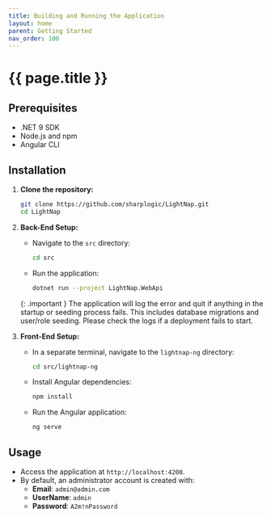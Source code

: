 ```yaml
---
title: Building and Running the Application
layout: home
parent: Getting Started
nav_order: 100
---
```


# {{ page.title }}

## Prerequisites

- .NET 9 SDK
- Node.js and npm
- Angular CLI

## Installation

1. **Clone the repository:**

   ```bash
   git clone https://github.com/sharplogic/LightNap.git
   cd LightNap
   ```

2. **Back-End Setup:**

   - Navigate to the `src` directory:

     ```bash
     cd src
     ```

   - Run the application:

     ```bash
     dotnet run --project LightNap.WebApi
     ```

    {: .important }
    The application will log the error and quit if anything in the startup or seeding process fails. This
    includes database migrations and user/role seeding. Please check the logs if a deployment fails to start.

3. **Front-End Setup:**

   - In a separate terminal, navigate to the `lightnap-ng` directory:

     ```bash
     cd src/lightnap-ng
     ```

   - Install Angular dependencies:

     ```bash
     npm install
     ```

   - Run the Angular application:

     ```bash
     ng serve
     ```

## Usage

- Access the application at `http://localhost:4200`.
- By default, an administrator account is created with:
  - **Email**: `admin@admin.com`
  - **UserName**: `admin`
  - **Password**: `A2m!nPassword`
